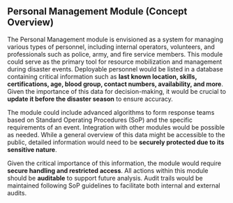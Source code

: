 ## Personal Management Module (Concept Overview)

The Personal Management module is envisioned as a system for managing various types of personnel, including internal operators, volunteers, and professionals such as police, army, and fire service members. This module could serve as the primary tool for resource mobilization and management during disaster events. Deployable personnel would be listed in a database containing critical information such as **last known location, skills, certifications, age, blood group, contact numbers, availability, and more**. Given the importance of this data for decision-making, it would be crucial to **update it before the disaster season** to ensure accuracy.

The module could include advanced algorithms to form response teams based on Standard Operating Procedures (SoP) and the specific requirements of an event. Integration with other modules would be possible as needed. While a general overview of this data might be accessible to the public, detailed information would need to be **securely protected due to its sensitive nature**.

Given the critical importance of this information, the module would require **secure handling and restricted access**. All actions within this module should be **auditable** to support future analysis. Audit trails would be maintained following SoP guidelines to facilitate both internal and external audits.
